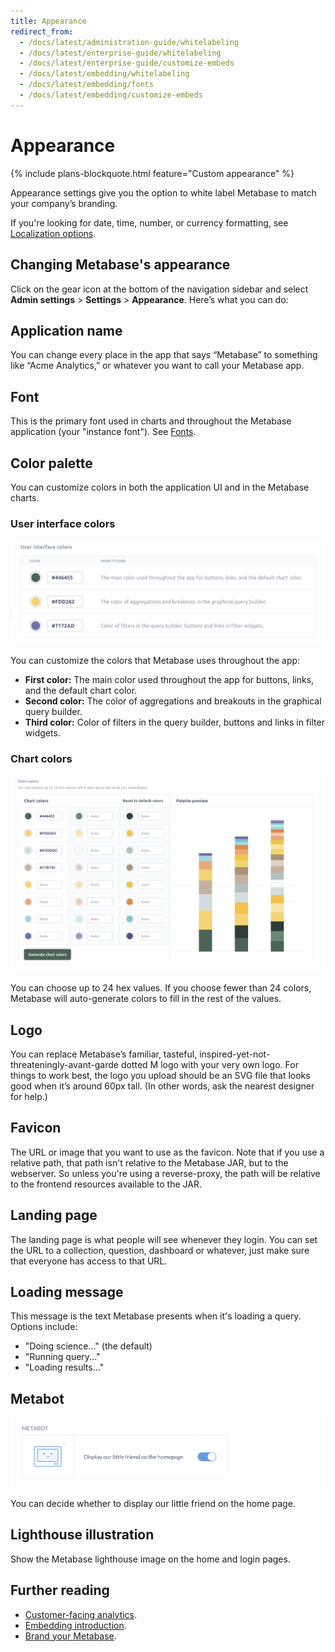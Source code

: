 ```yaml
---
title: Appearance
redirect_from:
  - /docs/latest/administration-guide/whitelabeling
  - /docs/latest/enterprise-guide/whitelabeling
  - /docs/latest/enterprise-guide/customize-embeds
  - /docs/latest/embedding/whitelabeling
  - /docs/latest/embedding/fonts
  - /docs/latest/embedding/customize-embeds
---
```


# Appearance

{% include plans-blockquote.html feature="Custom appearance" %}

Appearance settings give you the option to white label Metabase to match your company’s branding.

If you're looking for date, time, number, or currency formatting, see [Localization options](./localization.md#localization-options).

## Changing Metabase's appearance

Click on the gear icon at the bottom of the navigation sidebar and select **Admin settings** > **Settings** > **Appearance**. Here’s what you can do:

## Application name

You can change every place in the app that says “Metabase” to something like “Acme Analytics,” or whatever you want to call your Metabase app.

## Font

This is the primary font used in charts and throughout the Metabase application (your "instance font"). See [Fonts](./fonts.md).

## Color palette

You can customize colors in both the application UI and in the Metabase charts.

### User interface colors

![User interface colors](./images/user-interface-colors.png)

You can customize the colors that Metabase uses throughout the app:

- **First color:** The main color used throughout the app for buttons, links, and the default chart color.
- **Second color:** The color of aggregations and breakouts in the graphical query builder.
- **Third color:** Color of filters in the query builder, buttons and links in filter widgets.

### Chart colors

![Chart colors](./images/chart-colors.png)

You can choose up to 24 hex values. If you choose fewer than 24 colors, Metabase will auto-generate colors to fill in the rest of the values.

## Logo

You can replace Metabase’s familiar, tasteful, inspired-yet-not-threateningly-avant-garde dotted M logo with your very own logo. For things to work best, the logo you upload should be an SVG file that looks good when it’s around 60px tall. (In other words, ask the nearest designer for help.)

## Favicon

The URL or image that you want to use as the favicon. Note that if you use a relative path, that path isn't relative to the Metabase JAR, but to the webserver. So unless you're using a reverse-proxy, the path will be relative to the frontend resources available to the JAR.

## Landing page

The landing page is what people will see whenever they login. You can set the URL to a collection, question, dashboard or whatever, just make sure that everyone has access to that URL.

## Loading message

This message is the text Metabase presents when it's loading a query. Options include:

- "Doing science..." (the default)
- "Running query..."
- "Loading results..."

## Metabot

![Metabot toggle](./images/metabot.png)

You can decide whether to display our little friend on the home page.

## Lighthouse illustration

Show the Metabase lighthouse image on the home and login pages.

## Further reading

- [Customer-facing analytics](https://www.metabase.com/learn/customer-facing-analytics).
- [Embedding introduction](../embedding/start.md).
- [Brand your Metabase](https://www.metabase.com/learn/embedding/brand).
